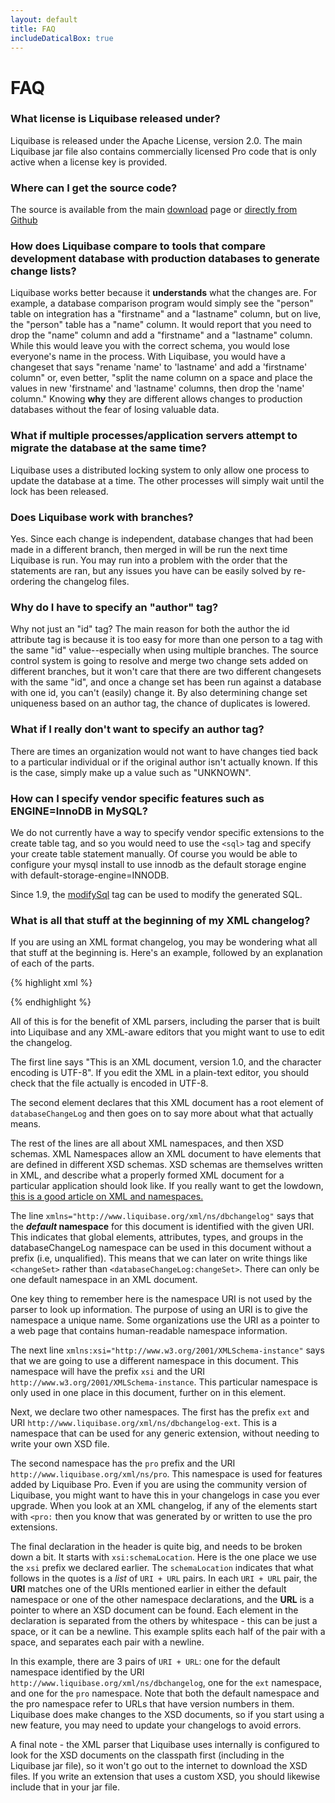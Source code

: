 ```yaml
---
layout: default
title: FAQ
includeDaticalBox: true
---
```


# FAQ #

### What license is Liquibase released under? ###
Liquibase is released under the Apache License, version 2.0. The main Liquibase jar file also contains commercially licensed Pro code that is only active when a license key is provided.

### Where can I get the source code? ###
The source is available from the main [download](download/index.html) page or [directly from Github](https://github.com/liquibase/liquibase)

### How does Liquibase compare to tools that compare development database with production databases to generate change lists? ###
Liquibase works better because it **understands** what the changes are. For example, a database comparison program would simply see the "person" table on integration has a "firstname" and a "lastname" column, but on live, the "person" table has a "name" column. It would report that you need to drop the "name" column and add a "firstname" and a "lastname" column. While this would leave you with the correct schema, you would lose everyone's name in the process. With Liquibase, you would have a changeset that says "rename 'name' to 'lastname' and add a 'firstname' column" or, even better, "split the name column on a space and place the values in new 'firstname' and 'lastname' columns, then drop the 'name' column." Knowing **why** they are different allows changes to production databases without the fear of losing valuable data.

### What if multiple processes/application servers attempt to migrate the database at the same time? ###
Liquibase uses a distributed locking system to only allow one process to update the database at a time. The other processes will simply wait until the lock has been released.

### Does Liquibase work with branches? ###
Yes. Since each change is independent, database changes that had been made in a different branch, then merged in will be run the next time Liquibase is run. You may run into a problem with the order that the statements are ran, but any issues you have can be easily solved by re-ordering the changelog files.

### Why do I have to specify an "author" tag? ###
Why not just an "id" tag? The main reason for both the author the id attribute tag is because it is too easy for more than one person to a tag with the same "id" value--especially when using multiple branches. The source control system is going to resolve and merge two change sets added on different branches, but it won't care that there are two different changesets with the same "id", and once a change set has been run against a database with one id, you can't (easily) change it. By also determining change set uniqueness based on an author tag, the chance of duplicates is lowered.

### What if I really don't want to specify an author tag? ###
There are times an organization would not want to have changes tied back to a particular individual or if the original author isn't actually known. If this is the case, simply make up a value such as "UNKNOWN".

### How can I specify vendor specific features such as ENGINE=InnoDB in MySQL? ###
We do not currently have a way to specify vendor specific extensions to the create table tag, and so you would need to use the `<sql>` tag and specify your create table statement manually. Of course you would be able to configure your mysql install to use innodb as the
default storage engine with default-storage-engine=INNODB.

Since 1.9, the [modifySql](documentation/modify_sql.html) tag can be used to modify the generated SQL.

### What is all that stuff at the beginning of my XML changelog? ###
If you are using an XML format changelog, you may be wondering what all that stuff at the beginning is. Here's an example, followed by 
an explanation of each of the parts. 

{% highlight xml %}
<?xml version="1.0" encoding="UTF-8"?>
<databaseChangeLog
    xmlns="http://www.liquibase.org/xml/ns/dbchangelog"
    xmlns:xsi="http://www.w3.org/2001/XMLSchema-instance"
    xmlns:ext="http://www.liquibase.org/xml/ns/dbchangelog-ext"
    xmlns:pro="http://www.liquibase.org/xml/ns/pro"
    xsi:schemaLocation="http://www.liquibase.org/xml/ns/dbchangelog http://www.liquibase.org/xml/ns/dbchangelog/dbchangelog-3.8.xsd
        http://www.liquibase.org/xml/ns/dbchangelog-ext http://www.liquibase.org/xml/ns/dbchangelog/dbchangelog-ext.xsd
        http://www.liquibase.org/xml/ns/pro http://www.liquibase.org/xml/ns/pro/liquibase-pro-3.8.xsd ">
</databaseChangeLog>
{% endhighlight %}

All of this is for the benefit of XML parsers, including the parser that is built into Liquibase and any XML-aware editors that you might
want to use to edit the changelog. 

The first line says "This is an XML document, version 1.0, and the character encoding is UTF-8". If you edit the XML in a plain-text editor, 
you should check that the file actually is encoded in UTF-8. 

The second element declares that this XML document has a root element of `databaseChangeLog` and then goes on to say more about what that actually means.

The rest of the lines are all about XML namespaces, and then XSD schemas. XML Namespaces allow an XML document to have elements that are defined in
different XSD schemas. XSD schemas are themselves written in XML, and describe what a properly formed XML document for a particular application should
look like. If you really want to get the lowdown, [this is a good article on XML and namespaces.](https://www.w3schools.com/xml/xml_namespaces.asp)

The line `xmlns="http://www.liquibase.org/xml/ns/dbchangelog"` says that the __*default* namespace__ for this document is identified with the given URI. 
This indicates that global elements, attributes, types, and groups in the databaseChangeLog namespace can be used in this document without a prefix 
(i.e, unqualified). This means that we can later on write things like `<changeSet>` rather than `<databaseChangeLog:changeSet>`. There can only be 
one default namespace in an XML document.

One key thing to remember here is the namespace URI is not used by the parser to look up information. The purpose of using an URI is to give the namespace a unique name. 
Some organizations use the URI as a pointer to a web page that contains human-readable namespace information. 

The next line `xmlns:xsi="http://www.w3.org/2001/XMLSchema-instance"` says that we are going to use a different namespace in this document. This namespace will have the 
prefix `xsi` and the URI `http://www.w3.org/2001/XMLSchema-instance`. This particular namespace is only used in one place in this document, further on in this element. 

Next, we declare two other namespaces. The first has the prefix `ext` and URI `http://www.liquibase.org/xml/ns/dbchangelog-ext`. This is a namespace that can
be used for any generic extension, without needing to write your own XSD file.

The second namespace has the `pro` prefix and the URI `http://www.liquibase.org/xml/ns/pro`. This namespace is used for features added by Liquibase Pro. Even if you 
are using the community version of Liquibase, you might want to have this in your changelogs in case you ever upgrade. When you look at an XML changelog, if any
of the elements start with `<pro:` then you know that was generated by or written to use the pro extensions. 

The final declaration in the header is quite big, and needs to be broken down a bit. It starts with `xsi:schemaLocation`. Here is the one place we use the `xsi` prefix
we declared earlier. The `schemaLocation` indicates that what follows in the quotes is a *list* of `URI + URL` pairs. In each `URI + URL` pair, the __URI__ matches one of the
URIs mentioned earlier in either the default namespace or one of the other namespace declarations, and the __URL__ is a pointer to where an XSD document can be found. Each
element in the declaration is separated from the others by whitespace - this can be just a space, or it can be a newline. This example splits each half of the pair
with a space, and separates each pair with a newline.

In this example, there are 3 pairs of `URI + URL`: one for the default namespace identified by the URI `http://www.liquibase.org/xml/ns/dbchangelog`, one for the `ext`
namespace, and one for the `pro` namespace. Note that both the default namespace and the pro namespace refer to URLs that have version numbers in them. Liquibase does
make changes to the XSD documents, so if you start using a new feature, you may need to update your changelogs to avoid errors. 

A final note - the XML parser that Liquibase uses internally is configured to look for the XSD documents on the classpath first (including in the Liquibase jar file), 
so it won't go out to the internet to download the XSD files. If you write an extension that uses a custom XSD, you should likewise include that in your jar file.



